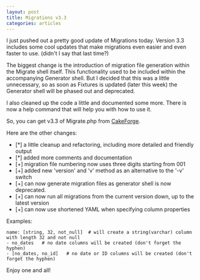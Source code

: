 ```yaml
--- 
layout: post
title: Migrations v3.3
categories: articles
---
```

I just pushed out a pretty good update of Migrations today. Version 3.3 includes some cool updates that make migrations even easier and even faster to use. (didn't I say that last time?)

The biggest change is the introduction of migration file generation within the Migrate shell itself. This functionality used to be included within the accompanying Generator shell. But I decided that this was a little unnecessary, so as soon as Fixtures is updated (later this week) the Generator shell will be phased out and deprecated.

I also cleaned up the code a little and documented some more. There is now a help command that will help you with how to use it.

So, you can get v3.3 of Migrate.php from <a href="http://cakeforge.org/snippet/detail.php?type=snippet&amp;id=165">CakeForge</a>.

Here are the other changes:
<ul>
	<li>[*] a little cleanup and refactoring, including more detailed and friendly output</li>
	<li>[*] added more comments and documentation</li>
	<li>[+] migration file numbering now uses three digits starting from 001</li>
	<li>[+] added new 'version' and 'v' method as an alternative to the '-v' switch</li>
	<li>[+] can now generate migration files as generator shell is now deprecated.</li>
	<li>[+] can now run all migrations from the current version down, up to the latest version</li>
	<li>[+] can now use shortened YAML when specifying column properties</li>
</ul>

Examples:

<pre><code>name: [string, 32, not_null]  # will create a string(varchar) column with length 32 and not null
- no_dates   # no date columns will be created (don't forget the hyphen)
- [no_dates, no_id]   # no date or ID columns will be created (don't forget the hyphen)
</code></pre>

Enjoy one and all!
